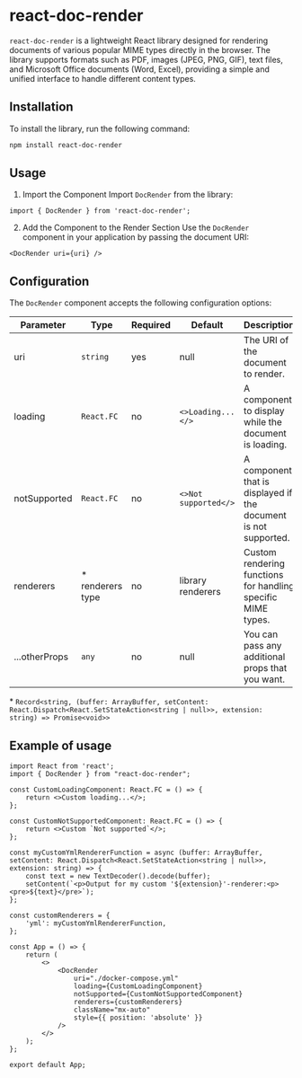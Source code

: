 # react-doc-render
`react-doc-render` is a lightweight React library designed for rendering documents of various popular MIME types directly in the browser. The library supports formats such as PDF, images (JPEG, PNG, GIF), text files, and Microsoft Office documents (Word, Excel), providing a simple and unified interface to handle different content types.

## Installation
To install the library, run the following command:
```bash
npm install react-doc-render
```

## Usage
1. Import the Component
Import `DocRender` from the library:
```tsx
import { DocRender } from 'react-doc-render';
```

2. Add the Component to the Render Section
Use the `DocRender` component in your application by passing the document URI:
```tsx
<DocRender uri={uri} />
```

## Configuration
The `DocRender` component accepts the following configuration options:

| Parameter      | Type                   | Required | Default              |  Description                                                   |
|----------------|------------------------|----------|----------------------|----------------------------------------------------------------|
| uri            | `string`               |   yes    |    null              | The URI of the document to render.                             |
| loading        | `React.FC`             |   no     | `<>Loading...</>`    | A component to display while the document is loading.          |
| notSupported   | `React.FC`             |   no     | `<>Not supported</>` | A component that is displayed if the document is not supported.|
| renderers      |  &#x2a; renderers type |   no     | library renderers    | Custom rendering functions for handling specific MIME types.   |
| ...otherProps  | `any`                  |   no     |    null              | You can pass any additional props that you want.               |

&#x2a; `Record<string, (buffer: ArrayBuffer, setContent: React.Dispatch<React.SetStateAction<string | null>>, extension: string) => Promise<void>>`

## Example of usage

```tsx
import React from 'react';
import { DocRender } from "react-doc-render";

const CustomLoadingComponent: React.FC = () => {
    return <>Custom loading...</>;
};

const CustomNotSupportedComponent: React.FC = () => {
    return <>Custom `Not supported`</>;
};

const myCustomYmlRendererFunction = async (buffer: ArrayBuffer, setContent: React.Dispatch<React.SetStateAction<string | null>>, extension: string) => {
    const text = new TextDecoder().decode(buffer);
    setContent(`<p>Output for my custom '${extension}'-renderer:<p><pre>${text}</pre>`);
};

const customRenderers = {
    'yml': myCustomYmlRendererFunction,
};

const App = () => {
    return (
        <>
            <DocRender
                uri="./docker-compose.yml"
                loading={CustomLoadingComponent}
                notSupported={CustomNotSupportedComponent}
                renderers={customRenderers}
                className="mx-auto"
                style={{ position: 'absolute' }}
            />
        </>
    );
};

export default App;

```